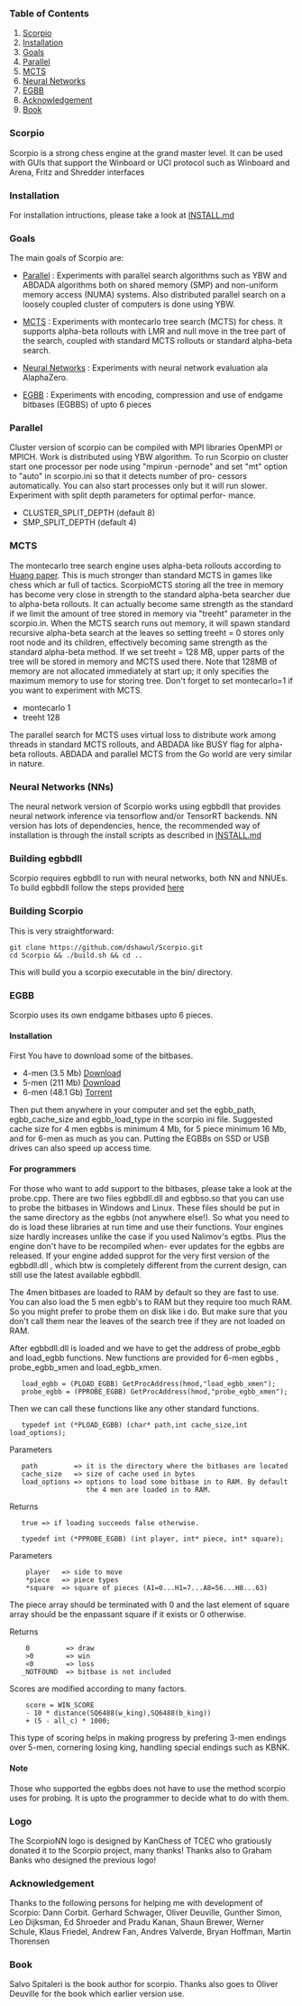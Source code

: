 ### Table of Contents
1. [Scorpio](#scorpio)
2. [Installation](#install)
3. [Goals](#goals)
4. [Parallel](#parallel)
5. [MCTS](#mcts)
6. [Neural Networks](#nns)
7. [EGBB](#egbb)
8. [Acknowledgement](#ackn)
9. [Book](#book)

<a name="scorpio"></a>
### Scorpio

Scorpio is a strong chess engine at the grand master level. It can be used 
with GUIs that support the Winboard or UCI protocol such as Winboard and
Arena, Fritz and Shredder interfaces

<a name="install"></a>
### Installation

For installation intructions, please take a look at [INSTALL.md](https://github.com/dshawul/Scorpio/blob/master/INSTALL.md)

<a name="goals"></a>
### Goals

The main goals of Scorpio are:

  * [Parallel](#parallel) : Experiments with parallel search algorithms such as YBW and ABDADA 
    algorithms both on shared memory (SMP) and non-uniform memory 
    access (NUMA) systems. Also distributed parallel search on a loosely
    coupled cluster of computers is done using YBW.

  * [MCTS](#mcts) : Experiments with montecarlo tree search (MCTS) for chess. It supports alpha-beta
    rollouts with LMR and null move in the tree part of the search, coupled with
    standard MCTS rollouts or standard alpha-beta search.

  * [Neural Networks](#nns) : Experiments with neural network evaluation ala AlaphaZero.

  * [EGBB](#egbb) : Experiments with encoding, compression and use of endgame bitbases (EGBBS) of upto 6 pieces
      
<a name="parallel"></a>
### Parallel

Cluster version of scorpio can be compiled with MPI libraries OpenMPI
or MPICH. Work is distributed using YBW algorithm. To run Scorpio on
cluster start one processor per node using "mpirun -pernode" and set
"mt" option to "auto" in scorpio.ini so that it detects number of pro-
cessors automatically. You can also start processes only but it will
run slower. Experiment with split depth parameters for optimal perfor-
mance.
   * CLUSTER\_SPLIT\_DEPTH (default 8)
   * SMP\_SPLIT\_DEPTH (default 4)    

<a name="mcts"></a>
### MCTS

The montecarlo tree search engine uses alpha-beta rollouts according to 
[Huang paper](https://www.microsoft.com/en-us/research/wp-content/uploads/2014/11/huang_rollout.pdf).
This is much stronger than standard MCTS in games like chess which ar full of tactics. ScorpioMCTS
storing all the tree in memory has become very close in strength to the standard alpha-beta
searcher due to alpha-beta rollouts. It can actually become same strength as the standard if we
limit the amount of tree stored in memory via "treeht" parameter in the scorpio.in. When
the MCTS search runs out memory, it will spawn standard recursive alpha-beta search at the leaves
so setting treeht = 0 stores only root node and its children, effectively becoming same strength
as the standard alpha-beta method. If we set treeht = 128 MB, upper parts of the tree will be stored
in memory and MCTS used there. Note that 128MB of memory are not allocated immediately at start up;
it only specifies the maximum memory to use for storing tree. Don't forget to set montecarlo=1
if you want to experiment with MCTS.

   * montecarlo 1
   * treeht     128

The parallel search for MCTS uses virtual loss to distribute work among threads in standard MCTS rollouts,
and ABDADA like BUSY flag for alpha-beta rollouts. ABDADA and parallel MCTS from the Go world are very similar
in nature.

<a name="nns"></a>
### Neural Networks (NNs)

The neural network version of Scorpio works using egbbdll that provides neural network inference via tensorflow and/or TensorRT backends.
NN version has lots of dependencies, hence, the recommended way of installation is through the install
scripts as described in [INSTALL.md](https://github.com/dshawul/Scorpio/blob/master/INSTALL.md)

### Building egbbdll

Scorpio requires egbbdll to run with neural networks, both NN and NNUEs.
To build egbbdll follow the steps provided [here](https://github.com/dshawul/egbbdll)

### Building Scorpio

This is very straightforward:

    git clone https://github.com/dshawul/Scorpio.git
    cd Scorpio && ./build.sh && cd ..

This will build you a scorpio executable in the bin/ directory.

<a name="egbb"></a>
### EGBB

  Scorpio uses its own endgame bitbases upto 6 pieces.
   
#### Installation 

  First You have to download some of the bitbases.
  
 * 4-men (3.5 Mb) 
        [Download](http://shawul.olympuschess.com/egbb/egbb4men.zip)
 * 5-men (211 Mb) 
        [Download](http://shawul.olympuschess.com/egbb/egbb5men.zip)
 * 6-men (48.1 Gb) 
        [Torrent](http://oics.olympuschess.com/tracker/index.php)
 
Then put them anywhere in your computer and set the egbb_path, egbb_cache_size 
  and egbb_load_type in the scorpio ini file. Suggested cache size for 4 men 
  egbbs is minimum 4 Mb, for 5 piece minimum 16 Mb, and for 6-men as much as 
  you can. Putting the EGBBs on SSD or USB drives can also speed up access time.

#### For programmers

  For those who want to add support to the bitbases, please take a look 
  at the probe.cpp. There are two files egbbdll.dll and egbbso.so that 
  you can use to probe the bitbases in Windows and Linux. These files 
  should be put in the same directory as the egbbs (not anywhere else!).
  So what you need to do is load these libraries at run time and use their 
  functions. Your engines size hardly increases unlike the case if you
  used Nalimov's egtbs. Plus the engine don't have to be recompiled when-
  ever updates for the egbbs are released. If your engine added supprot for 
  the very first version of the egbbdll.dll , which btw is completely 
  different from the current design, can still use the latest available 
  egbbdll.
        
  The 4men bitbases are loaded to RAM by default so they are fast to use. 
  You can also load the 5 men egbb's to RAM but they require too much RAM.
  So you might prefer to probe them on disk like i do. But make sure that 
  you don't call them near the leaves of the search tree if they are not 
  loaded on RAM.
               
     
  After egbbdll.dll is loaded and we have to get the address of 
  probe_egbb and load_egbb functions. New functions are provided for 6-men
  egbbs , probe_egbb_xmen and load_egbb_xmen.

       load_egbb = (PLOAD_EGBB) GetProcAddress(hmod,"load_egbb_xmen");
       probe_egbb = (PPROBE_EGBB) GetProcAddress(hmod,"probe_egbb_xmen");

  Then we can call these functions like any other standard functions.
      
       typedef int (*PLOAD_EGBB) (char* path,int cache_size,int load_options);
  
  Parameters

       path         => it is the directory where the bitbases are located
       cache_size   => size of cache used in bytes
       load_options => options to load some bitbase in to RAM. By default 
                       the 4 men are loaded in to RAM.
  Returns

       true => if loading succeeds false otherwise. 

       typedef int (*PPROBE_EGBB) (int player, int* piece, int* square);
  Parameters

        player   => side to move
        *piece   => piece types
        *square  => square of pieces (A1=0...H1=7...A8=56...H8...63)

  The piece array should be terminated with 0 and the last element of square
  array should be the enpassant square if it exists or 0 otherwise.

  Returns

        0         => draw
        >0        => win
        <0        => loss
       _NOTFOUND  => bitbase is not included

  Scores are modified according to many factors.

        score = WIN_SCORE 
		- 10 * distance(SQ6488(w_king),SQ6488(b_king)) 
		+ (5 - all_c) * 1000;

  This type of scoring helps in making progress by prefering 3-men endings 
  over 5-men, cornering losing king, handling special endings such as KBNK.

#### Note
  
Those who supported the egbbs does not have to use the method scorpio 
uses for probing. It is upto the programmer to decide what to do 
with them. 
            
### Logo
The ScorpioNN logo is designed by KanChess of TCEC who gratiously donated it to 
the Scorpio project, many thanks!
Thanks also to Graham Banks who designed the previous logo!

<a name="ackn"></a>
### Acknowledgement

Thanks to the following persons for helping me with development
of Scorpio: Dann Corbit. Gerhard Schwager, Oliver Deuville, Gunther Simon,
Leo Dijksman, Ed Shroeder and Pradu Kanan, Shaun Brewer, Werner Schule,
Klaus Friedel, Andrew Fan, Andres Valverde, Bryan Hoffman, Martin Thorensen

<a name="book"></a>
### Book

Salvo Spitaleri is the book author for scorpio. 
Thanks also goes to Oliver Deuville for the book which
earlier version use.
